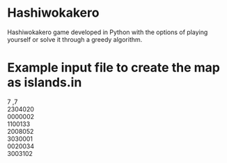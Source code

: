 # Hashiwokakero
Hashiwokakero game developed in Python with the options of playing yourself or solve it through a greedy algorithm.
# Example input file to create the map as islands.in
7 ,7
<br />
2304020
<br />
0000002
<br />
1100133
<br />
2008052
<br />
3030001
<br />
0020034
<br />
3003102
